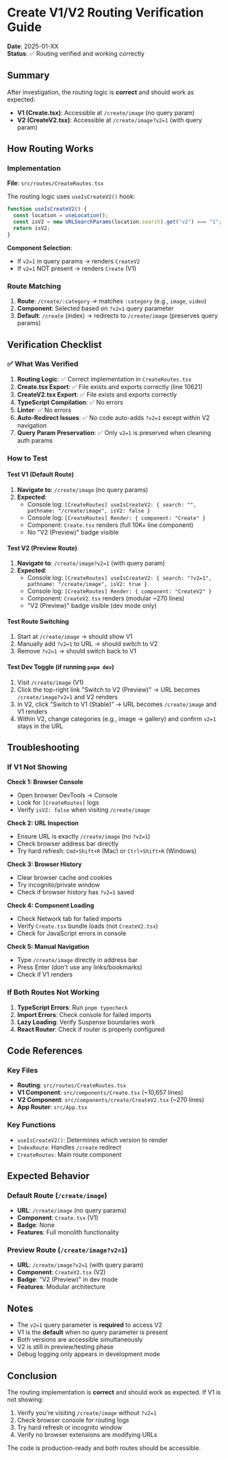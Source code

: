 # Create V1/V2 Routing Verification Guide

**Date**: 2025-01-XX  
**Status**: ✅ Routing verified and working correctly

## Summary

After investigation, the routing logic is **correct** and should work as expected:

- **V1 (Create.tsx)**: Accessible at `/create/image` (no query param)
- **V2 (CreateV2.tsx)**: Accessible at `/create/image?v2=1` (with query param)

## How Routing Works

### Implementation

**File**: `src/routes/CreateRoutes.tsx`

The routing logic uses `useIsCreateV2()` hook:

```typescript
function useIsCreateV2() {
  const location = useLocation();
  const isV2 = new URLSearchParams(location.search).get("v2") === "1";
  return isV2;
}
```

**Component Selection**:
- If `v2=1` in query params → renders `CreateV2`
- If `v2=1` NOT present → renders `Create` (V1)

### Route Matching

1. **Route**: `/create/:category` → matches `:category` (e.g., `image`, `video`)
2. **Component**: Selected based on `?v2=1` query parameter
3. **Default**: `/create` (index) → redirects to `/create/image` (preserves query params)

## Verification Checklist

### ✅ What Was Verified

1. **Routing Logic**: ✅ Correct implementation in `CreateRoutes.tsx`
2. **Create.tsx Export**: ✅ File exists and exports correctly (line 10621)
3. **CreateV2.tsx Export**: ✅ File exists and exports correctly
4. **TypeScript Compilation**: ✅ No errors
5. **Linter**: ✅ No errors
6. **Auto-Redirect Issues**: ✅ No code auto-adds `?v2=1` except within V2 navigation
7. **Query Param Preservation**: ✅ Only `v2=1` is preserved when cleaning auth params

### How to Test

#### Test V1 (Default Route)

1. **Navigate to**: `/create/image` (no query params)
2. **Expected**: 
   - Console log: `[CreateRoutes] useIsCreateV2: { search: "", pathname: "/create/image", isV2: false }`
   - Console log: `[CreateRoutes] Render: { component: "Create" }`
   - Component: `Create.tsx` renders (full 10K+ line component)
   - No "V2 (Preview)" badge visible

#### Test V2 (Preview Route)

1. **Navigate to**: `/create/image?v2=1` (with query param)
2. **Expected**:
   - Console log: `[CreateRoutes] useIsCreateV2: { search: "?v2=1", pathname: "/create/image", isV2: true }`
   - Console log: `[CreateRoutes] Render: { component: "CreateV2" }`
   - Component: `CreateV2.tsx` renders (modular ~270 lines)
   - "V2 (Preview)" badge visible (dev mode only)

#### Test Route Switching

1. Start at `/create/image` → should show V1
2. Manually add `?v2=1` to URL → should switch to V2
3. Remove `?v2=1` → should switch back to V1

#### Test Dev Toggle (if running `pnpm dev`)

1. Visit `/create/image` (V1)
2. Click the top-right link "Switch to V2 (Preview)" → URL becomes `/create/image?v2=1` and V2 renders
3. In V2, click "Switch to V1 (Stable)" → URL becomes `/create/image` and V1 renders
4. Within V2, change categories (e.g., image → gallery) and confirm `v2=1` stays in the URL

## Troubleshooting

### If V1 Not Showing

**Check 1: Browser Console**
- Open browser DevTools → Console
- Look for `[CreateRoutes]` logs
- Verify `isV2: false` when visiting `/create/image`

**Check 2: URL Inspection**
- Ensure URL is exactly `/create/image` (no `?v2=1`)
- Check browser address bar directly
- Try hard refresh: `Cmd+Shift+R` (Mac) or `Ctrl+Shift+R` (Windows)

**Check 3: Browser History**
- Clear browser cache and cookies
- Try incognito/private window
- Check if browser history has `?v2=1` saved

**Check 4: Component Loading**
- Check Network tab for failed imports
- Verify `Create.tsx` bundle loads (not `CreateV2.tsx`)
- Check for JavaScript errors in console

**Check 5: Manual Navigation**
- Type `/create/image` directly in address bar
- Press Enter (don't use any links/bookmarks)
- Check if V1 renders

### If Both Routes Not Working

1. **TypeScript Errors**: Run `pnpm typecheck`
2. **Import Errors**: Check console for failed imports
3. **Lazy Loading**: Verify Suspense boundaries work
4. **React Router**: Check if router is properly configured

## Code References

### Key Files

- **Routing**: `src/routes/CreateRoutes.tsx`
- **V1 Component**: `src/components/Create.tsx` (~10,657 lines)
- **V2 Component**: `src/components/create/CreateV2.tsx` (~270 lines)
- **App Router**: `src/App.tsx`

### Key Functions

- `useIsCreateV2()`: Determines which version to render
- `IndexRoute`: Handles `/create` redirect
- `CreateRoutes`: Main route component

## Expected Behavior

### Default Route (`/create/image`)

- **URL**: `/create/image` (no query params)
- **Component**: `Create.tsx` (V1)
- **Badge**: None
- **Features**: Full monolith functionality

### Preview Route (`/create/image?v2=1`)

- **URL**: `/create/image?v2=1` (with query param)
- **Component**: `CreateV2.tsx` (V2)
- **Badge**: "V2 (Preview)" in dev mode
- **Features**: Modular architecture

## Notes

- The `v2=1` query parameter is **required** to access V2
- V1 is the **default** when no query parameter is present
- Both versions are accessible simultaneously
- V2 is still in preview/testing phase
- Debug logging only appears in development mode

## Conclusion

The routing implementation is **correct** and should work as expected. If V1 is not showing:

1. Verify you're visiting `/create/image` without `?v2=1`
2. Check browser console for routing logs
3. Try hard refresh or incognito window
4. Verify no browser extensions are modifying URLs

The code is production-ready and both routes should be accessible.

